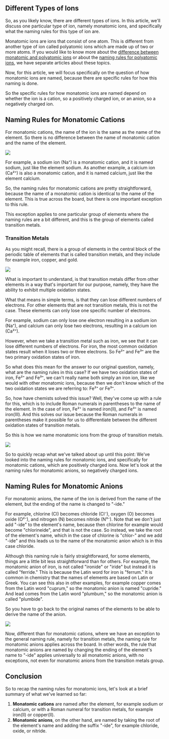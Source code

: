 ## Different Types of Ions

So, as you likely know, there are different types of ions. In this article, we'll discuss one particular type of ion, namely monatomic ions, and specifically what the naming rules for this type of ion are.

Monatomic ions are ions that consist of one atom. This is different from another type of ion called polyatomic ions which are made up of two or more atoms. If you would like to know more about the [difference between monatomic and polyatomic ions](https://www.somethingcalledscience.com/post/monatomic-and-polyatomic-ions/) or about the [naming rules for polyatomic ions](https://www.somethingcalledscience.com/post/naming-polyatomic-ions/), we have separate articles about these topics.

Now, for this article, we will focus specifically on the question of how monatomic ions are named, because there are specific rules for how this naming is done.

So the specific rules for how monatomic ions are named depend on whether the ion is a cation, so a positively charged ion, or an anion, so a negatively charged ion.

## Naming Rules for Monatomic Cations

For monatomic cations, the name of the ion is the same as the name of the element. So there is no difference between the name of monatomic cation and the name of the element.

![](/images/003%20Naming%20Monatomic%20Ions/Naming%20Rules%20for%20Monatomic%20Anions%20and%20Cations.jpg)

For example, a sodium ion (Na⁺) is a monatomic cation, and it is named sodium, just like the element sodium.
As another example, a calcium ion (Ca²⁺) is also a monatomic cation, and it is named calcium, just like the element calcium.

So, the naming rules for monatomic cations are pretty straightforward, because the name of a monatomic cation is identical to the name of the element. This is true across the board, but there is one important exception to this rule.

This exception applies to one particular group of elements where the naming rules are a bit different, and this is the group of elements called transition metals.

### Transition Metals

As you might recall, there is a group of elements in the central block of the periodic table of elements that is called transition metals, and they include for example iron, copper, and gold.

![](/images/003%20Naming%20Monatomic%20Ions/The%20Periodic%20Table%20of%20the%20Elements%20in%20Chemistry.jpg)

What is important to understand, is that transition metals differ from other elements in a way that's important for our purpose, namely, they have the ability to exhibit multiple oxidation states.

What that means in simple terms, is that they can lose different numbers of electrons. For other elements that are not transition metals, this is not the case. These elements can only lose one specific number of electrons.

For example, sodium can only lose one electron resulting in a sodium ion (Na⁺), and calcium can only lose two electrons, resulting in a calcium ion (Ca²⁺).

However, when we take a transition metal such as iron, we see that it can lose different numbers of electrons. For iron, the most common oxidation states result when it loses two or three electrons. So Fe²⁺ and Fe³⁺ are the two primary oxidation states of iron.

So what does this mean for the answer to our original question, namely, what are the naming rules in this case?
If we have two oxidation states of iron, Fe²⁺ and Fe³⁺, we can't really name both simply an iron ion, like we would with other monatomic ions, because then we don't know which of the two oxidation states we are referring to: Fe²⁺ or Fe³⁺.

So, how have chemists solved this issue? Well, they've come up with a rule for this, which is to include Roman numerals in parentheses to the name of the element.
In the case of iron, Fe²⁺ is named iron(II), and Fe³⁺ is named iron(III). And this solves our issue because the Roman numerals in parentheses make it possible for us to differentiate between the different oxidation states of transition metals.

So this is how we name monatomic ions from the group of transition metals.

![](/images/003%20Naming%20Monatomic%20Ions/Rules%20for%20Naming%20Monoatomic%20Ions.jpg)

So to quickly recap what we've talked about up until this point: We've looked into the naming rules for monatomic ions, and specifically for monatomic cations, which are positively charged ions. Now let's look at the naming rules for monatomic anions, so negatively charged ions.

## Naming Rules for Monatomic Anions

For monatomic anions, the name of the ion is derived from the name of the element, but the ending of the name is changed to "-ide."

For example, chlorine (Cl) becomes chloride (Cl⁻), oxygen (O) becomes oxide (O²⁻), and nitrogen (N) becomes nitride (N³⁻).
Note that we don't just add "-ide" to the element's name, because then chlorine for example would become "chlorineide", and that is not the case. So instead, we take the root of the element's name, which in the case of chlorine is "chlor-" and we add "-ide" and this leads us to the name of the monatomic anion which is in this case chloride. 

Although this naming rule is fairly straightforward, for some elements, things are a little bit less straightforward than for others.
For example, the monatomic anion of iron, is not called "ironide" or "iride" but instead it is called "ferride." This is because the Latin word for iron is "ferrum."
It is common in chemistry that the names of elements are based on Latin or Greek. You can see this also in other examples, for example copper comes from the Latin word "cuprum," so the monatomic anion is named "cupride." And lead comes from the Latin word "plumbum," so the monatomic anion is called "plumbide".

So you have to go back to the original names of the elements to be able to derive the name of the anion.

![](/images/003%20Naming%20Monatomic%20Ions/Naming%20Conventions%20for%20Monatomic%20Ions.jpg)

Now, different than for monatomic cations, where we have an exception to the general naming rule, namely for transition metals, the naming rule for monatomic anions applies across the board. In other words, the rule that monatomic anions are named by changing the ending of the element's name to "-ide" applies universally to all monatomic anions, with no exceptions, not even for monatomic anions from the transition metals group.

## Conclusion

So to recap the naming rules for monatomic ions, let's look at a brief summary of what we've learned so far:
1. **Monatomic cations** are named after the element, for example sodium or calcium, or with a Roman numeral for transition metals, for example iron(II) or copper(II).
2. **Monatomic anions**, on the other hand, are named by taking the root of the element's name and adding the suffix "-ide", for example chloride, oxide, or nitride.